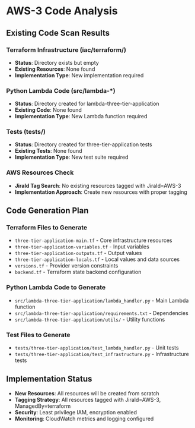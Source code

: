 # AWS-3 Code Analysis

## Existing Code Scan Results

### Terraform Infrastructure (iac/terraform/)
- **Status**: Directory exists but empty
- **Existing Resources**: None found
- **Implementation Type**: New implementation required

### Python Lambda Code (src/lambda-*)
- **Status**: Directory created for lambda-three-tier-application
- **Existing Code**: None found
- **Implementation Type**: New Lambda function required

### Tests (tests/)
- **Status**: Directory created for three-tier-application tests
- **Existing Tests**: None found
- **Implementation Type**: New test suite required

### AWS Resources Check
- **JiraId Tag Search**: No existing resources tagged with JiraId=AWS-3
- **Implementation Approach**: Create new resources with proper tagging

## Code Generation Plan

### Terraform Files to Generate
- `three-tier-application-main.tf` - Core infrastructure resources
- `three-tier-application-variables.tf` - Input variables
- `three-tier-application-outputs.tf` - Output values
- `three-tier-application-locals.tf` - Local values and data sources
- `versions.tf` - Provider version constraints
- `backend.tf` - Terraform state backend configuration

### Python Lambda Code to Generate
- `src/lambda-three-tier-application/lambda_handler.py` - Main Lambda function
- `src/lambda-three-tier-application/requirements.txt` - Dependencies
- `src/lambda-three-tier-application/utils/` - Utility functions

### Test Files to Generate
- `tests/three-tier-application/test_lambda_handler.py` - Unit tests
- `tests/three-tier-application/test_infrastructure.py` - Infrastructure tests

## Implementation Status
- **New Resources**: All resources will be created from scratch
- **Tagging Strategy**: All resources tagged with JiraId=AWS-3, ManagedBy=terraform
- **Security**: Least privilege IAM, encryption enabled
- **Monitoring**: CloudWatch metrics and logging configured